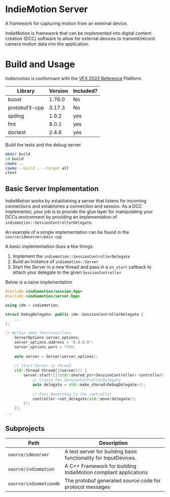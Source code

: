 # IndieMotion Server 
A framework for capturing motion from an external device.

IndieMotion is framework that can be implemented into digital content creation (DCC) software
to allow for external devices to transmit/record camera motion data into the application.

# Build and Usage
Indiemotion is conformant with the [VFX 2022 Reference](https://vfxplatform.com) Platform. 

| Library | Version | Included? |
| ------------ | ------------- | ----------|
boost | 1.76.0 | No
protobuf3-cpp | 3.17.3 | No
spdlog | 1.9.2 | yes |
fmt | 8.0.1| yes |
doctest | 2.4.6 | yes|

Build the tests and the debug server
```bash
mkdir build
cd build
cmake ..
cmake --build . --target all
ctest
```

## Basic Server Implementation
IndieMotion works by establishing a server that listens for incoming connections
and establishes a connection and session. As a DCC Implementor, your job is to provide the glue
layer for manipulating your DCCs environment by providing an implementation of `indiemotion::SessionControllerDelegate`.

An example of a simple implementation can be found in the `source/idmserver/main.cpp`

A basic implementation does a few things:
1. Implement the `indiemotion::SessionControllerDelegate`
2. Build an Instance of `indiemotion::Server`
3. Start the Server in a new thread and pass in a `on_start` callback to attach your delegate to the given `SessionController`

Below is a naive implementation
```cpp
#include <indiemotion/session.hpp>
#include <indiemotion/server.hpp>

using idm = indiemotion;

struct DebugDelegate: public idm::SessionControllerDelegate {
    ...
};

// Within some function/class
    ServerOptions server_options;
    server_options.address = "0.0.0.0";
    server_options.port = 7766;
    
    auto server = Server(server_options);
    
    // Start Server in thread
    std::thread thread{[&server]() {
        server.start([](std::shared_ptr<SessionController> controller) {
            // Create the SessionControllerDelegate
            auto delegate = std::make_shared<DebugDelegate>();
            
            // Pass Ownership to the controller.
            controller->set_delegate(std::move(delegate));
        });
    }};
...
```

## Subprojects
| Path | Description|
|-----|----|
| `source/idmserver` | A test server for building basic functionality for InputDevices. |
| `source/indiemotion` | A C++ Framework for building IndieMotion compliant applications |
| `source/indiemotiondb` | The protobuf generated source code for protocol messages |
